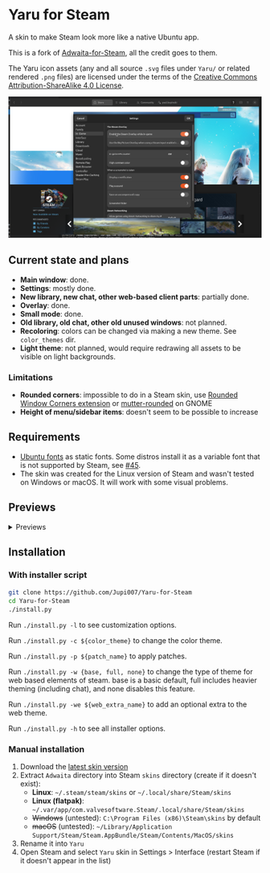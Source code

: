 # Yaru for Steam

A skin to make Steam look more like a native Ubuntu app.

This is a fork of [Adwaita-for-Steam](https://github.com/tkashkin/Adwaita-for-Steam), all the credit goes to them.

The Yaru icon assets (any and all source `.svg` files under `Yaru/` or related rendered `.png` files) are licensed under the terms of the [Creative Commons Attribution-ShareAlike 4.0 License](https://creativecommons.org/licenses/by-sa/4.0/).

<p align="center"><img src="screenshot.png?raw=true"/></p>

## Current state and plans

* **Main window**: done.
* **Settings**: mostly done.
* **New library, new chat, other web-based client parts**: partially done.
* **Overlay**: done.
* **Small mode**: done.
* **Old library, old chat, other old unused windows**: not planned.
* **Recoloring**: colors can be changed via making a new theme. See `color_themes` dir.
* **Light theme**: not planned, would require redrawing all assets to be visible on light backgrounds.

### Limitations

* **Rounded corners**: impossible to do in a Steam skin, use [Rounded Window Corners extension](https://github.com/yilozt/rounded-window-corners) or [mutter-rounded](https://github.com/yilozt/mutter-rounded) on GNOME
* **Height of menu/sidebar items**: doesn't seem to be possible to increase

## Requirements

* [Ubuntu fonts](https://design.ubuntu.com/font/) as static fonts. Some distros install it as a variable font that is not supported by Steam, see [#45](https://github.com/tkashkin/Adwaita-for-Steam/issues/45).
* The skin was created for the Linux version of Steam and wasn't tested on Windows or macOS. It will work with some visual problems.

## Previews

<details><summary>Previews</summary>

<details><summary>Adwaita</summary>

![Adwaita](/extras/colorthemes/adwaita/preview.png?raw=true)

</details>

<details><summary>Breeze</summary>

![Breeze](/extras/colorthemes/breeze/preview.png?raw=true)

</details>

<details><summary>Catppuccin-Frappe</summary>

![Catppuccin-Frappe](/extras/colorthemes/catppuccin-frappe/preview.png?raw=true)

</details>

<details><summary>Catppuccin-Macchiato</summary>

![Catppuccin-Macchiato](/extras/colorthemes/catppuccin-macchiato/preview.png?raw=true)

</details>

<details><summary>Catppuccin-Mocha</summary>

![Catppuccin-Mocha](/extras/colorthemes/catppuccin-mocha/preview.png?raw=true)

</details>

<details><summary>Dracula</summary>

![Dracula](/extras/colorthemes/dracula/preview.png?raw=true)

</details>

<details><summary>Kate</summary>

![Kate](/extras/colorthemes/kate/preview.png?raw=true)

</details>

<details><summary>Nord</summary>

![Nord](/extras/colorthemes/nord/preview.png?raw=true)

</details>

<details><summary>One Pro</summary>

![One Pro](/extras/colorthemes/one-pro/preview.png?raw=true)

</details>

<details><summary>Pop</summary>

![Pop](/extras/colorthemes/pop/preview.png?raw=true)

</details>

<details><summary>Tokyo Night</summary>

![Tokyo Night](/extras/colorthemes/tokyo-night/preview.png?raw=true)

</details>

<details><summary>Tomorrow Night</summary>

![Tomorrow Night](/extras/colorthemes/tomorrow-night/preview.png?raw=true)

</details>

<details><summary>Yaru</summary>

![Yaru](/extras/colorthemes/yaru/preview.png?raw=true)

</details>

</details>

## Installation

### With installer script

```bash
git clone https://github.com/Jupi007/Yaru-for-Steam
cd Yaru-for-Steam
./install.py
```

Run `./install.py -l` to see customization options.

Run `./install.py -c ${color_theme}` to change the color theme.

Run `./install.py -p ${patch_name}` to apply patches.

Run `./install.py -w {base, full, none}` to change the type of theme for web based elements of steam. base is a basic default, full includes heavier theming (including chat), and none disables this feature.

Run `./install.py -we ${web_extra_name}` to add an optional extra to the web theme.

Run `./install.py -h` to see all installer options.

### Manual installation

1. Download the [latest skin version](https://github.com/Jupi007/Yaru-for-Steam/archive/master.zip)
2. Extract `Adwaita` directory into Steam `skins` directory (create if it doesn't exist):
   * **Linux**: `~/.steam/steam/skins` or `~/.local/share/Steam/skins`
   * **Linux (flatpak)**: `~/.var/app/com.valvesoftware.Steam/.local/share/Steam/skins`
   * ~~Windows~~ (untested): `C:\Program Files (x86)\Steam\skins` by default
   * ~~macOS~~ (untested): `~/Library/Application Support/Steam/Steam.AppBundle/Steam/Contents/MacOS/skins`
3. Rename it into `Yaru`
4. Open Steam and select `Yaru` skin in Settings > Interface (restart Steam if it doesn't appear in the list)
